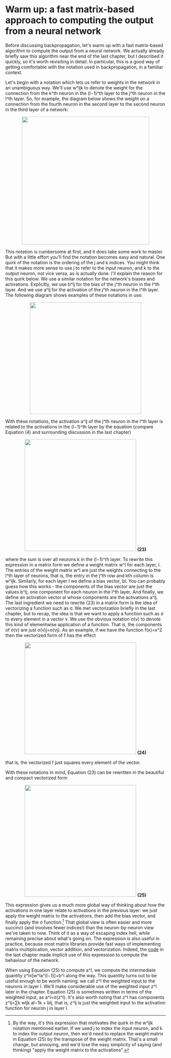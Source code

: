 # Warm up: a fast matrix-based approach to computing the output from a neural network
Before discussing backpropagation, let's warm up with a fast matrix-based algorithm to compute the output from a neural network. We actually already briefly saw this algorithm near the end of the last chapter, but I described it quickly, so it's worth revisiting in detail. In particular, this is a good way of getting comfortable with the notation used in backpropagation, in a familiar context.

Let's begin with a notation which lets us refer to weights in the network in an unambiguous way. We'll use w^ljk to denote the weight for the connection from the k^th neuron in the (l−1)^th layer to the j^th neuron in the l^th layer. So, for example, the diagram below shows the weight on a connection from the fourth neuron in the second layer to the second neuron in the third layer of a network:

<p align="center">
  <img src="https://user-images.githubusercontent.com/78389645/138961743-cb483343-9550-45ff-bfb8-8ccc258d4dfe.png" width="400"/><br></i>
</p>

This notation is cumbersome at first, and it does take some work to master. But with a little effort you'll find the notation becomes easy and natural. One quirk of the notation is the ordering of the j and k indices. You might think that it makes more sense to use j to refer to the input neuron, and k to the output neuron, not vice versa, as is actually done. I'll explain the reason for this quirk below.
We use a similar notation for the network's biases and activations. Explicitly, we use b^lj for the bias of the j^th neuron in the l^th layer. And we use a^lj for the activation of the j^th neuron in the l^th layer. The following diagram shows examples of these notations in use:

<p align="center">
  <img src="https://user-images.githubusercontent.com/78389645/138963039-353a04dc-f1cf-4117-b503-5f912096b111.png" width="350"/><br></i>
</p>

With these notations, the activation a^lj of the j^th neuron in the l^th layer is related to the activations in the (l−1)^th layer by the equation (compare Equation (4) and surrounding discussion in the last chapter)

<p align="center">
  <img src="https://user-images.githubusercontent.com/78389645/138963824-0f90070e-48ed-4f50-b88e-91aff8f06a95.png" width="350"/>
   <b><a name="23">(23)</a></b>
</p>

where the sum is over all neurons k in the (l−1)^th layer. To rewrite this expression in a matrix form we define a weight matrix w^l for each layer, l. The entries of the weight matrix w^l are just the weights connecting to the l^th layer of neurons, that is, the entry in the j^th row and kth column is w^ljk. Similarly, for each layer l we define a bias vector, bl. You can probably guess how this works - the components of the bias vector are just the values b^lj, one component for each neuron in the l^th layer. And finally, we define an activation vector al whose components are the activations a^lj.
The last ingredient we need to rewrite (23) in a matrix form is the idea of vectorizing a function such as σ. We met vectorization briefly in the last chapter, but to recap, the idea is that we want to apply a function such as σ to every element in a vector v. We use the obvious notation σ(v) to denote this kind of elementwise application of a function. That is, the components of σ(v) are just σ(v)j=σ(vj). As an example, if we have the function f(x)=x^2 then the vectorized form of f has the effect

<p align="center">
  <img src="https://user-images.githubusercontent.com/78389645/138971713-99b1f814-fb9c-4bd6-a0ac-fbe2bdb29755.png" width="350"/>
   <b><a name="24">(24)</a></b>
</p>

that is, the vectorized f just squares every element of the vector.

With these notations in mind, Equation (23) can be rewritten in the beautiful and compact vectorized form

<p align="center">
  <img src="https://user-images.githubusercontent.com/78389645/138971911-3a218788-e8a1-4872-b4ac-18d9ea569327.png" width="350"/>
   <b><a name="25">(25)</a></b>
</p>

This expression gives us a much more global way of thinking about how the activations in one layer relate to activations in the previous layer: we just apply the weight matrix to the activations, then add the bias vector, and finally apply the σ function.[^1] That global view is often easier and more succinct (and involves fewer indices!) than the neuron-by-neuron view we've taken to now. Think of it as a way of escaping index hell, while remaining precise about what's going on. The expression is also useful in practice, because most matrix libraries provide fast ways of implementing matrix multiplication, vector addition, and vectorization. Indeed, the [code](http://neuralnetworksanddeeplearning.com/chap1.html#implementing_our_network_to_classify_digits) in the last chapter made implicit use of this expression to compute the behaviour of the network.

When using Equation (25) to compute a^l, we compute the intermediate quantity z^l≡[w^la^(l−1)]+b^l along the way. This quantity turns out to be useful enough to be worth naming: we call z^l the weighted input to the neurons in layer l. We'll make considerable use of the weighted input z^l later in the chapter. Equation (25) is sometimes written in terms of the weighted input, as a^l=σ(z^l). It's also worth noting that z^l has components z^lj=∑k wljk al−1k + blj, that is, z^lj is just the weighted input to the activation function for neuron j in layer l.

[^1]: By the way, it's this expression that motivates the quirk in the w^ljk notation mentioned earlier. If we used j to index the input neuron, and k to index the output neuron, then we'd need to replace the weight matrix in Equation (25) by the transpose of the weight matrix. That's a small change, but annoying, and we'd lose the easy simplicity of saying (and thinking) "apply the weight matrix to the activations".
